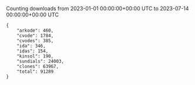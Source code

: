 
Counting downloads from 2023-01-01 00:00:00+00:00 UTC to 2023-07-14 00:00:00+00:00 UTC

```
{
    "arkode": 460,
    "cvode": 1784,
    "cvodes": 385,
    "ida": 346,
    "idas": 154,
    "kinsol": 190,
    "sundials": 24003,
    "clones": 63967,
    "total": 91289
}
```
